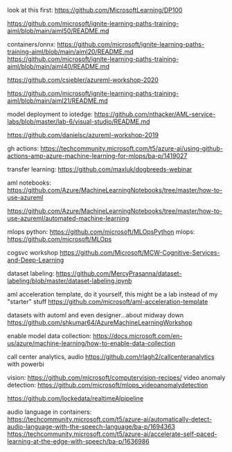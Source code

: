 look at this first:  https://github.com/MicrosoftLearning/DP100

https://github.com/microsoft/ignite-learning-paths-training-aiml/blob/main/aiml50/README.md

containers/onnx:  https://github.com/microsoft/ignite-learning-paths-training-aiml/blob/main/aiml20/README.md
https://github.com/microsoft/ignite-learning-paths-training-aiml/blob/main/aiml40/README.md

https://github.com/csiebler/azureml-workshop-2020

https://github.com/microsoft/ignite-learning-paths-training-aiml/blob/main/aiml21/README.md

model deployment to iotedge:  https://github.com/nthacker/AML-service-labs/blob/master/lab-6/visual-studio/README.md

https://github.com/danielsc/azureml-workshop-2019

gh actions:  https://techcommunity.microsoft.com/t5/azure-ai/using-github-actions-amp-azure-machine-learning-for-mlops/ba-p/1419027

transfer learning:  https://github.com/maxluk/dogbreeds-webinar

aml notebooks:  https://github.com/Azure/MachineLearningNotebooks/tree/master/how-to-use-azureml

https://github.com/Azure/MachineLearningNotebooks/tree/master/how-to-use-azureml/automated-machine-learning

mlops python:  https://github.com/microsoft/MLOpsPython
mlops:  https://github.com/microsoft/MLOps

cogsvc workshop
https://github.com/Microsoft/MCW-Cognitive-Services-and-Deep-Learning

dataset labeling:  https://github.com/MercyPrasanna/dataset-labeling/blob/master/dataset-labeling.ipynb


aml acceleration template, do it yourself, this might be a lab instead of my "starter" stuff
https://github.com/microsoft/aml-acceleration-template


datasets with automl and even designer...about midway down
https://github.com/shkumar64/AzureMachineLearningWorkshop

enable model data collection:
https://docs.microsoft.com/en-us/azure/machine-learning/how-to-enable-data-collection

call center analytics, audio
https://github.com/rlagh2/callcenteranalytics with powerbi


vision:  https://github.com/microsoft/computervision-recipes/
video anomaly detection:  https://github.com/microsoft/mlops_videoanomalydetection

https://github.com/lockedata/realtimeAIpipeline

audio language in containers:  https://techcommunity.microsoft.com/t5/azure-ai/automatically-detect-audio-language-with-the-speech-language/ba-p/1694363
https://techcommunity.microsoft.com/t5/azure-ai/accelerate-self-paced-learning-at-the-edge-with-speech/ba-p/1636986